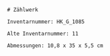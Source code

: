 
            # Zählwerk
    
            Inventarnummer: HK_G_1085
    
            Alte Inventarnummer: 11
    
            Abmessungen: 10,8 x 35 x 5,5 cm
            